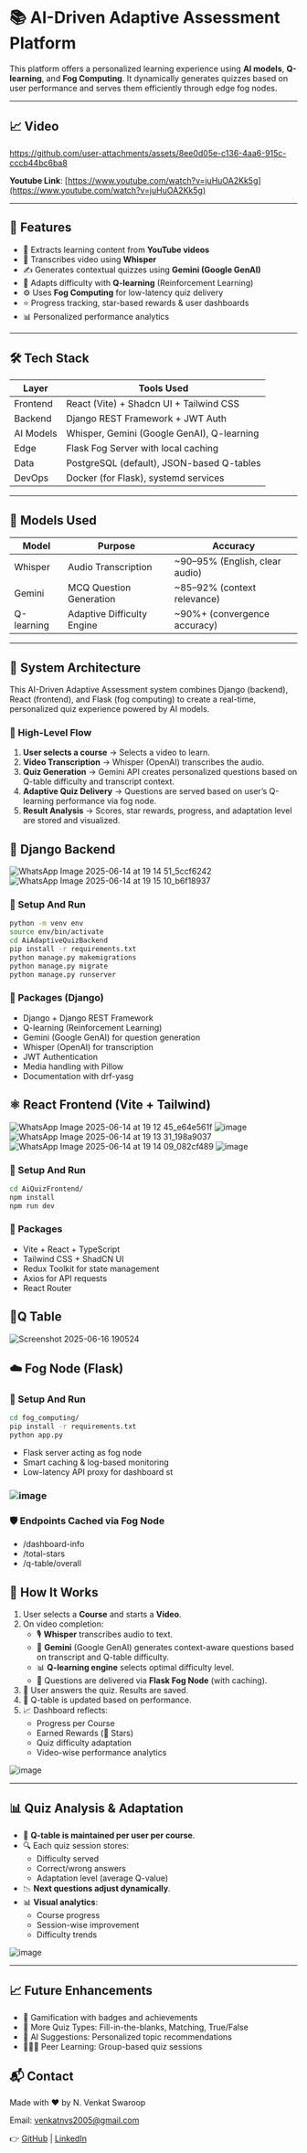 # 📚 AI-Driven Adaptive Assessment Platform

This platform offers a personalized learning experience using **AI models**, **Q-learning**, and **Fog Computing**. It dynamically generates quizzes based on user performance and serves them efficiently through edge fog nodes.

---

## 📈 Video


https://github.com/user-attachments/assets/8ee0d05e-c136-4aa6-915c-cccb44bc6ba8

**Youtube Link**: [https://www.youtube.com/watch?v=juHuOA2Kk5g](https://www.youtube.com/watch?v=juHuOA2Kk5g)

---

## 🚀 Features

- 🎥 Extracts learning content from **YouTube videos**
- 🧠 Transcribes video using **Whisper**
- ✍️ Generates contextual quizzes using **Gemini (Google GenAI)**
- 🎯 Adapts difficulty with **Q-learning** (Reinforcement Learning)
- ⚙️ Uses **Fog Computing** for low-latency quiz delivery
- ⭐ Progress tracking, star-based rewards & user dashboards
- 📊 Personalized performance analytics

---

## 🛠️ Tech Stack

| Layer     | Tools Used                           |
|-----------|---------------------------------------|
| Frontend  | React (Vite) + Shadcn UI + Tailwind CSS |
| Backend   | Django REST Framework + JWT Auth      |
| AI Models | Whisper, Gemini (Google GenAI), Q-learning |
| Edge      | Flask Fog Server with local caching   |
| Data      | PostgreSQL (default), JSON-based Q-tables |
| DevOps    | Docker (for Flask), systemd services |

---

## 🧠 Models Used

| Model       | Purpose                    | Accuracy |
|-------------|----------------------------|----------|
| Whisper     | Audio Transcription        | ~90–95% (English, clear audio) |
| Gemini      | MCQ Question Generation    | ~85–92% (context relevance) |
| Q-learning  | Adaptive Difficulty Engine | ~90%+ (convergence accuracy) |

---

## 🔄 System Architecture

This AI-Driven Adaptive Assessment system combines Django (backend), React (frontend), and Flask (fog computing) to create a real-time, personalized quiz experience powered by AI models.

### 🎯 High-Level Flow

1. **User selects a course** → Selects a video to learn.
2. **Video Transcription** → Whisper (OpenAI) transcribes the audio.
3. **Quiz Generation** → Gemini API creates personalized questions based on Q-table difficulty and transcript context.
4. **Adaptive Quiz Delivery** → Questions are served based on user’s Q-learning performance via fog node.
5. **Result Analysis** → Scores, star rewards, progress, and adaptation level are stored and visualized.


## 🧰 Django Backend

![WhatsApp Image 2025-06-14 at 19 14 51_5ccf6242](https://github.com/user-attachments/assets/188dfbf6-60ea-4c20-860b-fe5260defcc5)
![WhatsApp Image 2025-06-14 at 19 15 10_b6f18937](https://github.com/user-attachments/assets/4ba233dc-13ed-4e94-876e-812ff7b4951a)

### 🔧 Setup And Run

```bash
python -m venv env
source env/bin/activate
cd AiAdaptiveQuizBackend
pip install -r requirements.txt
python manage.py makemigrations
python manage.py migrate
python manage.py runserver
```

### 🔧 Packages (Django)
- Django + Django REST Framework
- Q-learning (Reinforcement Learning)
- Gemini (Google GenAI) for question generation
- Whisper (OpenAI) for transcription
- JWT Authentication
- Media handling with Pillow
- Documentation with drf-yasg

## ⚛️ React Frontend (Vite + Tailwind)

 ![WhatsApp Image 2025-06-14 at 19 12 45_e64e561f](https://github.com/user-attachments/assets/b5413928-b5b5-4f58-9925-a7c609298cad)
 ![image](https://github.com/user-attachments/assets/9073f6a2-b7b2-4f94-a741-9d1f1d59bc22)
 ![WhatsApp Image 2025-06-14 at 19 13 31_198a9037](https://github.com/user-attachments/assets/5f6e2bfb-e241-4e8f-a550-d79f23dce998)
 ![WhatsApp Image 2025-06-14 at 19 14 09_082cf489](https://github.com/user-attachments/assets/db555b3d-340e-4e7b-90fd-58dc1336fee2)
 ![image](https://github.com/user-attachments/assets/f39c55ff-d445-43c5-9d88-f605b1fb1f58)


### 🔧 Setup And Run
```bash
cd AiQuizFrontend/
npm install
npm run dev
```

### 🔧 Packages
- Vite + React + TypeScript
- Tailwind CSS + ShadCN UI
- Redux Toolkit for state management
- Axios for API requests
- React Router

## 🔁Q Table

![Screenshot 2025-06-16 190524](https://github.com/user-attachments/assets/4ac72814-f0b5-43b0-9294-2b4c8dfc1cfc)


## ☁️ Fog Node (Flask)

### 🔧 Setup And Run
```bash
cd fog_computing/
pip install -r requirements.txt
python app.py
```

- Flask server acting as fog node
- Smart caching & log-based monitoring
- Low-latency API proxy for dashboard st

### ![image](https://github.com/user-attachments/assets/2715620b-a58d-4c54-ac68-638beb495823)


### 🛡️ Endpoints Cached via Fog Node

- /dashboard-info
- /total-stars
- /q-table/overall

## 🧪 How It Works

1. User selects a **Course** and starts a **Video**.
2. On video completion:
   - 🎙️ **Whisper** transcribes audio to text.
   - 🧠 **Gemini** (Google GenAI) generates context-aware questions based on transcript and Q-table difficulty.
   - 📊 **Q-learning engine** selects optimal difficulty level.
   - 🚀 Questions are delivered via **Flask Fog Node** (with caching).
3. 📝 User answers the quiz. Results are saved.
4. 🔁 Q-table is updated based on performance.
5. 📈 Dashboard reflects:
   - Progress per Course
   - Earned Rewards (🌟 Stars)
   - Quiz difficulty adaptation
   - Video-wise performance analytics

 ![image](https://github.com/user-attachments/assets/941b970e-0b19-4ca7-b2fa-c28d1b5c57f1)

---

## 📊 Quiz Analysis & Adaptation

- 🎯 **Q-table is maintained per user per course**.
- 🔍 Each quiz session stores:
  - Difficulty served
  - Correct/wrong answers
  - Adaptation level (average Q-value)
- 📉 **Next questions adjust dynamically**.
- 📊 **Visual analytics**:
  - Course progress
  - Session-wise improvement
  - Difficulty trends

 ![image](https://github.com/user-attachments/assets/f8d0dfb2-ea79-4350-a4e2-ae7eab6e748d)

---

## 📈 Future Enhancements
- 🏅 Gamification with badges and achievements
- 🧩 More Quiz Types: Fill-in-the-blanks, Matching, True/False
- 🤖 AI Suggestions: Personalized topic recommendations
- 🧑‍🤝‍🧑 Peer Learning: Group-based quiz sessions

## 📬 Contact
Made with ❤️ by N. Venkat Swaroop

Email: venkatnvs2005@gmail.com

👉 [GitHub](https://github.com/venkatnvs) | [LinkedIn](https://www.linkedin.com/in/n-venkat-swaroop/)
